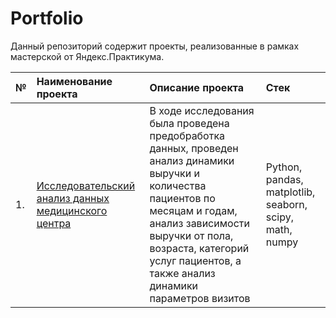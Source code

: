 # Portfolio
Данный репозиторий содержит проекты, реализованные в рамках мастерской от Яндекс.Практикума.

| №  | Наименование проекта  | Описание проекта | Стек |
|:-- |:----------------------|:--------------|:-------------|
| 1. |[Исследовательский анализ данных медицинского центра](https://github.com/OK-Mage/Portfolio/blob/main/med_centr_data_analysis_o_kosareva.ipynb)|В ходе исследования была проведена предобработка данных, проведен анализ динамики выручки и количества пациентов по месяцам и годам, анализ зависимости выручки от пола, возраста, категорий услуг пациентов, а также анализ динамики параметров визитов|Python, pandas, matplotlib, seaborn, scipy, math, numpy|
